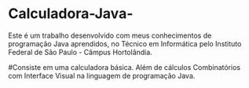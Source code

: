 # Calculadora-Java-
Este é um trabalho desenvolvido com meus conhecimentos
de programação Java aprendidos, no Técnico em Informática pelo
Instituto Federal de São Paulo - Câmpus Hortolândia.

#Consiste em uma calculadora básica. Além de cálculos
Combinatórios com Interface Visual na linguagem de
programação Java.

